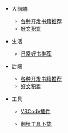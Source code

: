 * 大前端

	* [各种开发书籍推荐](资源积累/大前端/各种开发书籍推荐.md)
	* [好文积累](资源积累/大前端/好文积累.md)

* 生活

	* [日常好书推荐](资源积累/生活/日常好书推荐.md)

* 后端

	* [各种开发书籍推荐](资源积累/后端/各种开发书籍推荐.md)
	* [好文积累](资源积累/后端/好文积累.md)

* 工具

	* [VSCode插件](资源积累/工具/插件/vscode插件.md)

	* [翻墙工具下载](资源积累/工具/翻墙/翻墙工具下载.md)

